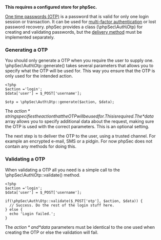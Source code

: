 **This requires a configured store for phpSec.**

[One time passwords (OTP)](http://en.wikipedia.org/wiki/One-time_password) is a password that is valid for only one login session or transaction. It can be used for [multi-factor authentication](http://en.wikipedia.org/wiki/Multi-factor_authentication) or lost password recovery. phpSec provides a class (\phpSec\Auth\Otp) for creating and validating passwords, but the [delivery method](http://en.wikipedia.org/wiki/One-time_password#Methods_of_delivering_the_OTP) must be implemented separately.

### Generating a OTP ###
You should only generate a OTP when you require the user to supply one. \phpSec\Auth\Otp::generate() takes several parameters that allows you to specify what the OTP will be used for. This way you ensure that the OTP is only used for the intended action.

    <?php
    $action ='login';
    $data['user'] = $_POST['username'];
    
    $otp = \phpSec\Auth\Otp::generate($action, $data);

The *$action* string specifies the action that the OTP will be used for. This is required. The *$data* array allows you to specify additional data about the request, making sure the OTP is used with the correct parameters. This is an optional setting.

The next step is to deliver the OTP to the user, using a trusted channel. For example an encrypted e-mail, SMS or a pidgin. For now phpSec does not contain any methods for doing this.

### Validating a OTP ###
When validating a OTP all you need is a simple call to the \phpSec\Auth\Otp::validate() method.

    <?php
    $action ='login';
    $data['user'] = $_POST['username'];
    
    if(\phpSec\Auth\Otp::validate($_POST['otp'], $action, $data)) {
      // Success. Do the rest of the login stuff here.  
    } else {
      echo 'Login failed.';
    }

The *$action* and *$data* parameters must be identical to the one used when creating the OTP or else the validation will fail.

